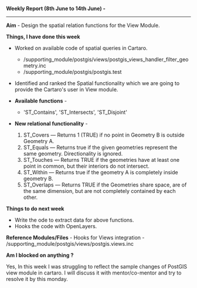 **Weekly Report (8th June to 14th June) -**

***

**Aim** - Design the spatial relation functions for the View Module.

**Things, I have done this week**

* Worked on available code of spatial queries in Cartaro.
  * /supporting_module/postgis/views/postgis_views_handler_filter_geometry.inc
  * /supporting_module/postgis/postgis.test

* Identified and ranked the Spatial functionality which we are going to provide the Cartaro's user in View module.

* **Available functions** -  
  * 'ST_Contains', 'ST_Intersects', 'ST_Disjoint'

* **New relational functionality** -
  1. ST_Covers — Returns 1 (TRUE) if no point in Geometry B is outside Geometry A.
  2. ST_Equals — Returns true if the given geometries represent the same geometry. Directionality is ignored.
  3. ST_Touches — Returns TRUE if the geometries have at least one point in common, but their interiors do not intersect.
  4. ST_Within — Returns true if the geometry A is completely inside geometry B.
  5. ST_Overlaps — Returns TRUE if the Geometries share space, are of the same dimension, but are not completely contained by each other.

**Things to do next week**

* Write the ode to extract data for above functions.
* Hooks the code with OpenLayers.  

**Reference Modules/Files** - 
Hooks for Views integration - /supporting_module/postgis/views/postgis.views.inc

**Am I blocked on anything ?**

Yes, In this week I was struggling to reflect the sample changes of PostGIS view module in cartaro. I will discuss it with mentor/co-mentor and try to resolve it by this monday. 